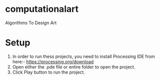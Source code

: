 # computationalart
Algorithms To Design Art

# Setup
1. In order to run thess projects, you need to install Processing IDE from here:- https://processing.org/download
2. Open either the .pde file or entire folder to open the project.
3. Click Play button to run the project.

